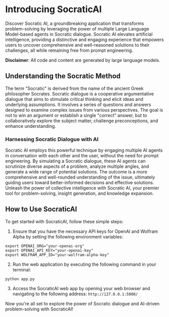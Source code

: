 # Introducing SocraticAI

Discover Socratic AI, a groundbreaking application that transforms problem-solving by leveraging the power of multiple Large Language Model-based agents in Socratic dialogue. Socratic AI elevates artificial intelligence, providing a distinctive and engaging experience that empowers users to uncover comprehensive and well-reasoned solutions to their challenges, all while remaining free from prompt engineering.

**Disclaimer**: All code and content are generated by large language models.

## Understanding the Socratic Method

The term "Socratic" is derived from the name of the ancient Greek philosopher Socrates. Socratic dialogue is a cooperative argumentative dialogue that aims to stimulate critical thinking and elicit ideas and underlying assumptions. It involves a series of questions and answers designed to examine complex issues from various perspectives. The goal is not to win an argument or establish a single "correct" answer, but to collaboratively explore the subject matter, challenge preconceptions, and enhance understanding.

### Harnessing Socratic Dialogue with AI

Socratic AI employs this powerful technique by engaging multiple AI agents in conversation with each other and the user, without the need for prompt engineering. By simulating a Socratic dialogue, these AI agents can scrutinize diverse aspects of a problem, analyze multiple angles, and generate a wide range of potential solutions. The outcome is a more comprehensive and well-rounded understanding of the issue, ultimately guiding users toward better-informed decisions and effective solutions. Unleash the power of collective intelligence with Socratic AI, your premier tool for problem-solving, insight generation, and knowledge expansion.

## How to Use SocraticAI

To get started with SocraticAI, follow these simple steps:

1. Ensure that you have the necessary API keys for OpenAI and Wolfram Alpha by setting the following environment variables:

```
export OPENAI_ORG="your-openai-org"
export OPENAI_API_KEY="your-openai-key"
export WOLFRAM_APP_ID="your-wolfram-alpha-key"
```

2. Run the web application by executing the following command in your terminal:

```
python app.py
```

3. Access the SocraticAI web app by opening your web browser and navigating to the following address: `http://127.0.0.1:5000/`

Now you're all set to explore the power of Socratic dialogue and AI-driven problem-solving with SocraticAI!